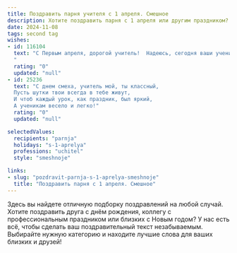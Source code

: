 ```yaml
---
title: Поздравить парня учителя с 1 апреля. Смешное
description: Хотите поздравить парня с 1 апреля или другим праздником? Наш ИИ создаст незабываемое поздравление, а вы обязательно выделитесь среди других.  
date: 2024-11-08
tags: second tag
wishes:
- id: 116104
  text: "С Первым апреля, дорогой учитель!  Надеюсь, сегодня ваши ученики не проверят вашу реакцию на неожиданные розыгрыши так же тщательно, как вы проверяете их контрольные. Желаю вам дня, наполненного смехом, и чтобы единственная \"двойка\", которую вы сегодня получите, была от незапланированного клоунады!
  "
  rating: "0"
  updated: "null"
- id: 25236
  text: "С днем смеха, учитель мой, ты классный,
  Пусть шутки твои всегда в тебе живут,
  И чтоб каждый урок, как праздник, был яркий,
  А ученикам весело и легко!"
  rating: "0"
  updated: "null"

selectedValues:
  recipients: "parnja"
  holidays: "s-1-aprelya"
  professions: "uchitel"
  style: "smeshnoje"

links:
- slug: "pozdravit-parnja-s-1-aprelya-smeshnoje"
  title: "Поздравить парня с 1 апреля. Смешное"
---
```


Здесь вы найдете отличную подборку поздравлений на любой случай.
Хотите поздравить друга с днём рождения, коллегу с профессиональным праздником или близких с Новым годом? У нас есть всё, чтобы сделать ваш поздравительный текст незабываемым. Выбирайте нужную категорию и находите лучшие слова для ваших близких и друзей!
